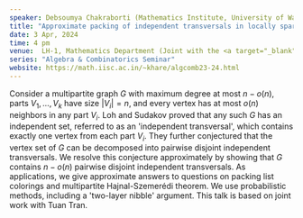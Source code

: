```yaml
---
speaker: Debsoumya Chakraborti (Mathematics Institute, University of Warwick, UK)
title: "Approximate packing of independent transversals in locally sparse graphs"
date: 3 Apr, 2024
time: 4 pm
venue:  LH-1, Mathematics Department (Joint with the <a target="_blank" href="https://math.iisc.ac.in/~aprg/index.php?id=seminar23-24">APRG Seminar</a>)
series: "Algebra & Combinatorics Seminar"
website: https://math.iisc.ac.in/~khare/algcomb23-24.html
---
```


Consider a multipartite graph $G$ with maximum degree at most $n-o(n)$,
parts $V_1,\ldots,V_k$ have size $|V_i|=n$, and every vertex has at most
$o(n)$ neighbors in any part $V_i$. Loh and Sudakov proved that any such
$G$ has an independent set, referred to as an 'independent transversal',
which contains exactly one vertex from each part $V_i$. They further
conjectured that the vertex set of $G$ can be decomposed into pairwise
disjoint independent transversals. We resolve this conjecture
approximately by showing that $G$ contains $n-o(n)$ pairwise disjoint
independent transversals. As applications, we give approximate answers to
questions on packing list colorings and multipartite
Hajnal-Szemer&eacute;di theorem. We use probabilistic methods, including
a 'two-layer nibble' argument. This talk is based on joint work with Tuan
Tran.
